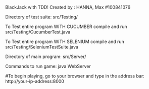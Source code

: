 
BlackJack with TDD!
Created by : HANNA, Max
#100841076


Directory of test suite: 
src/Testing/

To Test entire program WITH CUCUMBER compile and run
 src/Testing/CucumberTest.java
 
 
To Test entire program WITH SELENIUM compile and run
 src/Testing/SeleniumTestSuite.java
 
 Directory of main program:
 src/Server/
 

Commands to run game:
java WebServer

#To begin playing, go to your browser and type in the address bar:
http://your-ip-address:8000

